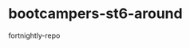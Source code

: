# bootcampers-st6-around
fortnightly-repo

<img href="https://github.com/SchoolOfCode/pt_week-25/blob/main/images/soc-logo.png">
